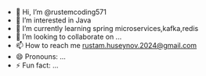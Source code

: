 - 👋 Hi, I’m @rustemcoding571
- 👀 I’m interested in Java
- 🌱 I’m currently learning spring microservices,kafka,redis
- 💞️ I’m looking to collaborate on ...
- 📫 How to reach me rustam.huseynov.2024@gmail.com
- 😄 Pronouns: ...
- ⚡ Fun fact: ...

<!---
rustemcoding571
--->
